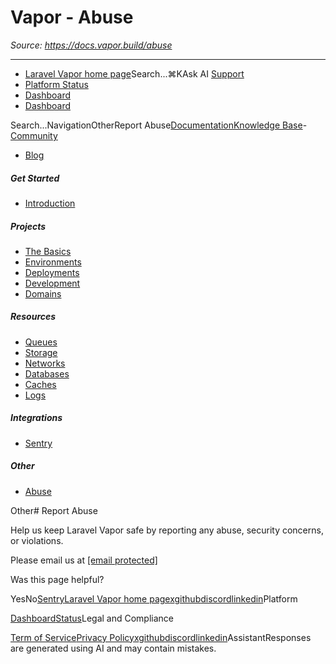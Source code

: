 # Vapor - Abuse

*Source: https://docs.vapor.build/abuse*

---

- [Laravel Vapor home page](https://vapor.laravel.com)Search...⌘KAsk AI
[Support](/cdn-cgi/l/email-protection#eb9d8a9b8499ab878a998a9d8e87c5888486)
- [Platform Status](https://status.laravel.com/)
- [Dashboard](https://vapor.laravel.com)
- [Dashboard](https://vapor.laravel.com)

Search...NavigationOtherReport Abuse[Documentation](/introduction)[Knowledge Base](/kb/troubleshooting)- [Community](https://discord.com/invite/laravel)
- [Blog](https://blog.laravel.com/vapor)
##### Get Started

- [Introduction](/introduction)

##### Projects

- [The Basics](/projects/the-basics)
- [Environments](/projects/environments)
- [Deployments](/projects/deployments)
- [Development](/projects/development)
- [Domains](/projects/domains)

##### Resources

- [Queues](/resources/queues)
- [Storage](/resources/storage)
- [Networks](/resources/networks)
- [Databases](/resources/databases)
- [Caches](/resources/caches)
- [Logs](/resources/logs)

##### Integrations

- [Sentry](/integrations/sentry)

##### Other

- [Abuse](/abuse)

Other# Report Abuse

Help us keep Laravel Vapor safe by reporting any abuse, security concerns, or violations.

Please email us at [[email protected]](/cdn-cgi/l/email-protection#3c4f595f494e5548457c505d4e5d4a5950125f5351)

Was this page helpful?

YesNo[Sentry](/integrations/sentry)[Laravel Vapor home page](https://vapor.laravel.com)[x](https://x.com/laravelphp)[github](https://github.com/laravel)[discord](https://discord.com/invite/laravel)[linkedin](https://linkedin.com/company/laravel)Platform

[Dashboard](https://vapor.laravel.com/)[Status](https://status.laravel.com/)Legal and Compliance

[Term of Service](https://vapor.laravel.com/terms)[Privacy Policy](https://vapor.laravel.com/privacy)[x](https://x.com/laravelphp)[github](https://github.com/laravel)[discord](https://discord.com/invite/laravel)[linkedin](https://linkedin.com/company/laravel)AssistantResponses are generated using AI and may contain mistakes.